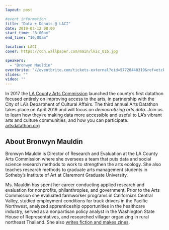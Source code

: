 ```yaml
---
layout: post

#event information
title: "Data + Donuts @ LACI"
date: 2019-03-12 08:00
start_time: "8:00am"
end_time: "10:00am"

location: LACI
cover: https://cdn.wallpaper.com/main/lkic_01b.jpg

speakers:
  - "Bronwyn Mauldin"
eventbrite: "//eventbrite.com/tickets-external?eid=57728440319&ref=etckt"
slides: ""
video: ""
---
```


In 2017 the [LA County Arts Commission](https://www.lacountyarts.org/) launched the county’s first datathon focused entirely on improving access to the arts, in partnership with the City of LA’s Department of Cultural Affairs. The third annual Arts Datathon takes place on April 2019 and will focus on _democratizing arts data_. Join us to learn how they’re making data more accessible and useful to LA’s vibrant arts and culture communities, and how you can participate. [artsdatathon.org](https://artsdatathon.org/)

## About Bronwyn Mauldin

Bronwyn Mauldin is Director of Research and Evaluation at the LA County Arts Commission where she oversees a team that puts data and social science research methods to work to strengthen the arts ecology. She also teaches research methods to graduate arts management students in Sotheby’s Institute of Art at Claremont Graduate University.

Ms. Mauldin has spent her career conducting applied research and evaluation for nonprofits, philanthropies, and government. Prior to the Arts Commission she evaluated farmworker programs in California’s Central Valley, studied employment conditions for truck drivers in the Pacific Northwest, analyzed apprenticeship opportunities in the healthcare industry, served as a nonpartisan policy analyst in the Washington State House of Representatives, and researched villager organizing in rural northeast Thailand. She also [writes fiction and makes zines](http://www.bronwynmauldin.com/).
